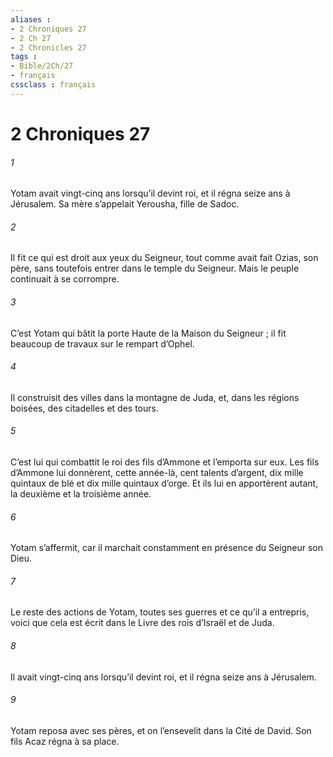 ```yaml
---
aliases : 
- 2 Chroniques 27
- 2 Ch 27
- 2 Chronicles 27
tags : 
- Bible/2Ch/27
- français
cssclass : français
---
```


# 2 Chroniques 27

###### 1
Yotam avait vingt-cinq ans lorsqu’il devint roi, et il régna seize ans à Jérusalem. Sa mère s’appelait Yerousha, fille de Sadoc.
###### 2
Il fit ce qui est droit aux yeux du Seigneur, tout comme avait fait Ozias, son père, sans toutefois entrer dans le temple du Seigneur. Mais le peuple continuait à se corrompre.
###### 3
C’est Yotam qui bâtit la porte Haute de la Maison du Seigneur ; il fit beaucoup de travaux sur le rempart d’Ophel.
###### 4
Il construisit des villes dans la montagne de Juda, et, dans les régions boisées, des citadelles et des tours.
###### 5
C’est lui qui combattit le roi des fils d’Ammone et l’emporta sur eux. Les fils d’Ammone lui donnèrent, cette année-là, cent talents d’argent, dix mille quintaux de blé et dix mille quintaux d’orge. Et ils lui en apportèrent autant, la deuxième et la troisième année.
###### 6
Yotam s’affermit, car il marchait constamment en présence du Seigneur son Dieu.
###### 7
Le reste des actions de Yotam,
toutes ses guerres et ce qu’il a entrepris,
voici que cela est écrit dans le Livre des rois d’Israël et de Juda.
###### 8
Il avait vingt-cinq ans lorsqu’il devint roi,
et il régna seize ans à Jérusalem.
###### 9
Yotam reposa avec ses pères,
et on l’ensevelit dans la Cité de David.
Son fils Acaz régna à sa place.
